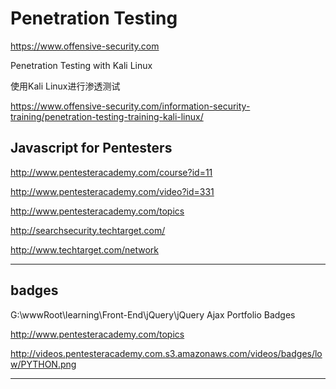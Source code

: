 # Penetration Testing  


https://www.offensive-security.com



Penetration Testing with Kali Linux

使用Kali Linux进行渗透测试


https://www.offensive-security.com/information-security-training/penetration-testing-training-kali-linux/





## Javascript for Pentesters

http://www.pentesteracademy.com/course?id=11

http://www.pentesteracademy.com/video?id=331


http://www.pentesteracademy.com/topics



http://searchsecurity.techtarget.com/


http://www.techtarget.com/network


*******************************************************************************

## badges 

G:\wwwRoot\learning\Front-End\jQuery\jQuery Ajax Portfolio Badges


http://www.pentesteracademy.com/topics

http://videos.pentesteracademy.com.s3.amazonaws.com/videos/badges/low/PYTHON.png


*******************************************************************************


























